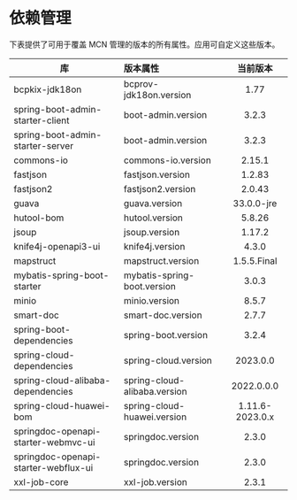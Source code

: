 # 依赖管理

下表提供了可用于覆盖 MCN 管理的版本的所有属性。应用可自定义这些版本。

| 库                                    | 版本属性                         |      当前版本       |
|--------------------------------------|:-----------------------------|:---------------:|
| bcpkix-jdk18on                       | bcprov-jdk18on.version       |      1.77       |
| spring-boot-admin-starter-client     | boot-admin.version           |      3.2.3      |
| spring-boot-admin-starter-server     | boot-admin.version           |      3.2.3      |
| commons-io                           | commons-io.version           |     2.15.1      |
| fastjson                             | fastjson.version             |     1.2.83      |
| fastjson2                            | fastjson2.version            |     2.0.43      |
| guava                                | guava.version                |   33.0.0-jre    |
| hutool-bom                           | hutool.version               |     5.8.26      |
| jsoup                                | jsoup.version                |     1.17.2      |
| knife4j-openapi3-ui                  | knife4j.version              |      4.3.0      |
| mapstruct                            | mapstruct.version            |   1.5.5.Final   |
| mybatis-spring-boot-starter          | mybatis-spring-boot.version  |      3.0.3      |
| minio                                | minio.version                |      8.5.7      |
| smart-doc                            | smart-doc.version            |      2.7.7      |
| spring-boot-dependencies             | spring-boot.version          |      3.2.4      |
| spring-cloud-dependencies            | spring-cloud.version         |    2023.0.0     |
| spring-cloud-alibaba-dependencies    | spring-cloud-alibaba.version |   2022.0.0.0    |
| spring-cloud-huawei-bom              | spring-cloud-huawei.version  | 1.11.6-2023.0.x |
| springdoc-openapi-starter-webmvc-ui  | springdoc.version            |      2.3.0      |
| springdoc-openapi-starter-webflux-ui | springdoc.version            |      2.3.0      |
| xxl-job-core                         | xxl-job.version              |      2.3.1      |